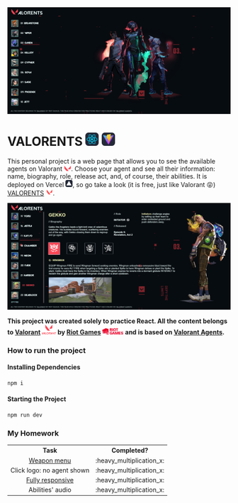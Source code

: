 <div align="center">
  <img src="/IMAGES/VALORENTS.png" alt="VALORENTS Image" width=750>
</div>

# VALORENTS <img src="/IMAGES/React-Dark.svg" width=30 alt="React Icon"> <img src="/IMAGES/Vite-Dark.svg" width=30 alt="Vite Icon">
 
This personal project is a web page that allows you to see the available agents on Valorant <img src="/IMAGES/vLogo.png" width=16 alt="Valorant Icon">. Choose your agent and see all their information: name, biography, role, release act, and, of course, their abilities. It is deployed on Vercel <img src="/IMAGES/Vercel-Dark.svg" width=16 alt="Vercel Icon">, so go take a look (it is free, just like Valorant :stuck_out_tongue_closed_eyes:) [VALORENTS](https://valorents-fredyfares-projects.vercel.app/) <img src="/public/favicon.ico" width=16 alt="Valorant Icon">.

<div align="center">
  <img src="/IMAGES/agent.png" alt="VALORENTS Image" width=750>
</div>

**This project was created solely to practice React. All the content belongs to [Valorant](https://playvalorant.com/en-us/) <img src="/IMAGES/valorantLogo.png" width=32 alt="Valorant Logo"> by [Riot Games](https://www.riotgames.com/en) <img src="/IMAGES/riotGamesLogo.png" width=48 alt="Riot Games Logo"> and is based on [Valorant Agents](https://playvalorant.com/en-us/agents/).**

### How to run the project

#### Installing Dependencies

```bash
npm i
```

#### Starting the Project

```bash
npm run dev
```

### My Homework

<table>
  <tr>
    <th align="center">Task</th>
    <th align="center">Completed?</th>
  </tr>
  <tr>
    <td align="center">
      <a href="https://www.youtube.com/watch?v=ZZduhrDkSBY" target="_blank">Weapon menu</a> 
    </td>
    <td align="center">
      :heavy_multiplication_x:
    </td>
  </tr>
  <tr>
    <td align="center">
      Click logo: no agent shown
    </td>
    <td align="center">
      :heavy_multiplication_x:
    </td>
  </tr>
    <tr>
    <td align="center">
      <a href="https://www.youtube.com/watch?v=R610XnTVwIo" target="_blank">Fully responsive</a> 
    </td>
    <td align="center">
      :heavy_multiplication_x:
    </td>
  </tr>
    </tr>
    <tr>
    <td align="center">
      Abilities' audio
    </td>
    <td align="center">
      :heavy_multiplication_x:
    </td>
  </tr>
</table>




